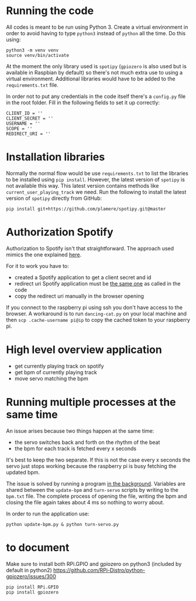 # Running the code

All codes is meant to be run using Python 3. Create a virtual environment in order to avoid having to type `python3` instead of `python` all the time. Do this using:

```
python3 -m venv venv
source venv/bin/activate
```


At the moment the only library used is `spotipy` (`gpiozero` is also used but is available in Raspbian by default) so there's not much extra use to using a virtual environment. Additional libraries would have to be added to the `requirements.txt` file.

In order not to put any credentials in the code itself there's a `config.py` file in the root folder. Fill in the following fields to set it up correctly:

```
CLIENT_ID = ''
CLIENT_SECRET = ''
USERNAME = ''
SCOPE = ''
REDIRECT_URI = ''
```

# Installation libraries

Normally the normal flow would be use `requirements.txt` to list the libraries to be installed using `pip install`. However, the latest version of `spotipy` is not available this way. This latest version contains methods like `current_user_playing_track` we need. Run the following to install the latest version of `spotipy` directly from GitHub:

```
pip install git+https://github.com/plamere/spotipy.git@master
```

# Authorization Spotify

Authorization to Spotify isn't that straightforward. The approach used mimics the one explained [here](https://stackoverflow.com/questions/46879418/spotipy-invalid-username).

For it to work you have to:

- created a Spotify application to get a client secret and id
- redirect uri Spotify application must be [the same one](https://stackoverflow.com/questions/32956443/invalid-redirect-uri-on-spotify-auth) as called in the code
- copy the redirect uri manually in the browser opening

If you connect to the raspberry pi using ssh you don't have access to the browser. A workaround is to run `dancing-cat.py` on your local machine and then `scp .cache-username pi@ip` to copy the cached token to your raspberry pi.

# High level overview application

* get currently playing track on spotify
* get bpm of currently playing track
* move servo matching the bpm

# Running multiple processes at the same time

An issue arises because two things happen at the same time:

- the servo switches back and forth on the rhythm of the beat
- the bpm for each track is fetched every x seconds

It's best to keep the two separate. If this is not the case every x seconds the servo just stops working because the raspberry pi is busy fetching the updated bpm.

The issue is solved by running a program [in the background](https://raspberrypi.stackexchange.com/questions/45933/running-multiple-programs-at-once). Variables are shared between the `update-bpm` and `turn-servo` scripts by writing to the `bpm.txt` file. The complete process of opening the file, writing the bpm and closing the file again takes about 4 ms so nothing to worry about.

In order to run the application use:

```
python update-bpm.py & python turn-servo.py
```


# to document

Make sure to install both RPi.GPIO and gpiozero on python3 (included by default in python2)
https://github.com/RPi-Distro/python-gpiozero/issues/300

```
pip install RPi.GPIO
pip install gpiozero
```